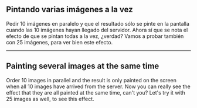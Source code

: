 ## Pintando varias imágenes a la vez

Pedir 10 imágenes en paralelo y que el resultado sólo se pinte en la pantalla cuando las 10 imágenes hayan llegado del servidor. Ahora sí que se nota el efecto de que se pintan todas a la vez, ¿verdad? Vamos a probar también con 25 imágenes, para ver bien este efecto.

---

## Painting several images at the same time

Order 10 images in parallel and the result is only painted on the screen when all 10 images have arrived from the server. Now you can really see the effect that they are all painted at the same time, can't you? Let's try it with 25 images as well, to see this effect.
